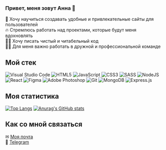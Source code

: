 ### Привет, меня зовут Анна 👋


🎯 Хочу научиться создавать удобные и привлекательные сайты для пользователей  
🔥 Стремлюсь работать над проектами, которые будут меня вдохновлять  
✍🏻 Хочу писать чистый и читабельный код  
🤝🏻 Для меня важно работать в дружной и профессиональной команде  


## Мой стек
![Visual Studio Code](https://img.shields.io/badge/Visual%20Studio%20Code-0078d7.svg?style=for-the-badge&logo=visual-studio-code&logoColor=white) ![HTML5](https://img.shields.io/badge/html5-%23E34F26.svg?style=for-the-badge&logo=html5&logoColor=white) ![JavaScript](https://img.shields.io/badge/javascript-%23323330.svg?style=for-the-badge&logo=javascript&logoColor=%23F7DF1E) ![CSS3](https://img.shields.io/badge/css3-%231572B6.svg?style=for-the-badge&logo=css3&logoColor=white) ![SASS](https://img.shields.io/badge/SASS-hotpink.svg?style=for-the-badge&logo=SASS&logoColor=white) ![NodeJS](https://img.shields.io/badge/node.js-6DA55F?style=for-the-badge&logo=node.js&logoColor=white) ![React](https://img.shields.io/badge/react-%2320232a.svg?style=for-the-badge&logo=react&logoColor=%2361DAFB) ![Figma](https://img.shields.io/badge/figma-%23F24E1E.svg?style=for-the-badge&logo=figma&logoColor=white) ![Adobe Photoshop](https://img.shields.io/badge/adobe%20photoshop-%2331A8FF.svg?style=for-the-badge&logo=adobe%20photoshop&logoColor=white) ![Git](https://img.shields.io/badge/git-%23F05033.svg?style=for-the-badge&logo=git&logoColor=white) ![MongoDB](https://img.shields.io/badge/MongoDB-%234ea94b.svg?style=for-the-badge&logo=mongodb&logoColor=white) ![Express.js](https://img.shields.io/badge/express.js-%23404d59.svg?style=for-the-badge&logo=express&logoColor=%2361DAFB)



## Моя статистика
[![Top Langs](https://github-readme-stats.vercel.app/api/top-langs/?username=LAnna94&layout=compact)](https://github.com/LAnna94/github-readme-stats)
[![Anurag's GitHub stats](https://github-readme-stats.vercel.app/api?username=LAnna94&hide=contribs)](https://github.com/LAnna94/github-readme-stats)


## Как со мной связаться
✉ [Моя почта](annalahmotko@yandex.ru)  
📲 [Telegram](https://t.me/L_Anna4)


<!--
**LAnna94/LAnna94** is a ✨ _special_ ✨ repository because its `README.md` (this file) appears on your GitHub profile.


Here are some ideas to get you started:

- 🔭 I’m currently working on ...
- 🌱 I’m currently learning ...
- 👯 I’m looking to collaborate on ...
- 🤔 I’m looking for help with ...
- 💬 Ask me about ...
- 📫 How to reach me: ...
- 😄 Pronouns: ...
- ⚡ Fun fact: ...
-->
